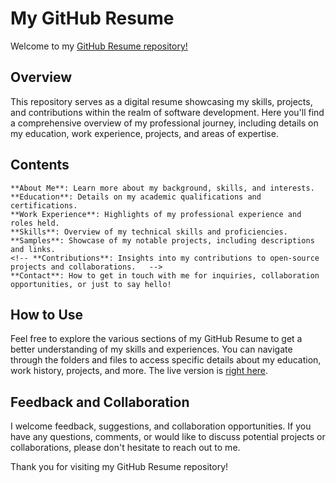 # My GitHub Resume

Welcome to my [GitHub Resume repository!](https://vinnciane.github.io/resume/)

## Overview

This repository serves as a digital resume showcasing my skills, projects, and contributions within the realm of software development. Here you'll find a comprehensive overview of my professional journey, including details on my education, work experience, projects, and areas of expertise.

## Contents

    **About Me**: Learn more about my background, skills, and interests.  
    **Education**: Details on my academic qualifications and certifications.  
    **Work Experience**: Highlights of my professional experience and roles held.   
    **Skills**: Overview of my technical skills and proficiencies.  
    **Samples**: Showcase of my notable projects, including descriptions and links.  
    <!-- **Contributions**: Insights into my contributions to open-source projects and collaborations.   -->
    **Contact**: How to get in touch with me for inquiries, collaboration opportunities, or just to say hello!  

## How to Use

Feel free to explore the various sections of my GitHub Resume to get a better understanding of my skills and experiences. You can navigate through the folders and files to access specific details about my education, work history, projects, and more. The live version is [right here](https://vinnciane.github.io/resume/).

## Feedback and Collaboration

I welcome feedback, suggestions, and collaboration opportunities. If you have any questions, comments, or would like to discuss potential projects or collaborations, please don't hesitate to reach out to me.

Thank you for visiting my GitHub Resume repository!
